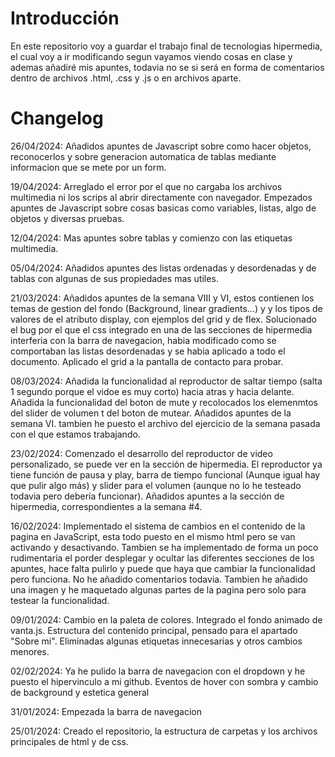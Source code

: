 # Introducción
En este repositorio voy a guardar el trabajo final de tecnologias hipermedia, el cual voy a ir modificando segun vayamos viendo cosas en clase y ademas añadiré mis apuntes, todavia no se si será en forma de comentarios dentro de archivos .html, .css y .js o en archivos aparte.

# Changelog

26/04/2024: Añadidos apuntes de Javascript sobre como hacer objetos, reconocerlos y sobre generacion automatica de tablas mediante informacion que se mete por un form.

19/04/2024: Arreglado el error por el que no cargaba los archivos multimedia ni los scrips al abrir directamente con navegador. Empezados apuntes de Javascript sobre cosas basicas como variables, listas, algo de objetos y diversas pruebas.

12/04/2024: Mas apuntes sobre tablas y comienzo con las etiquetas multimedia.

05/04/2024: Añadidos apuntes des listas ordenadas y desordenadas y de tablas con algunas de sus propiedades mas utiles.

21/03/2024: Añadidos apuntes de la semana VIII y VI, estos contienen los temas de gestion del fondo (Background, linear gradients...) y y los tipos de valores de el atributo display, con ejemplos del grid y de flex. Solucionado el bug por el que el css integrado en una de las secciones de hipermedia interferia con la barra de navegacion, habia modificado como se comportaban las listas desordenadas y se habia aplicado a todo el documento. Aplicado el grid a la pantalla de contacto para probar.

08/03/2024: Añadida la funcionalidad al reproductor de saltar tiempo (salta 1 segundo porque el vidoe es muy corto) hacia atras y hacia delante. Añadida la funcionalidad del boton de mute y recolocados los elemenmtos del slider de volumen t del boton de mutear. Añadidos apuntes de la semana VI. tambien he puesto el archivo del ejercicio de la semana pasada con el que estamos trabajando.

23/02/2024: Comenzado el desarrollo del reproductor de video personalizado, se puede ver en la sección de hipermedia. El reproductor ya tiene función de pausa y play, barra de tiempo funcional (Aunque igual hay que pulir algo más) y slider para el volumen (aunque no lo he testeado todavia pero debería funcionar). Añadidos apuntes a la sección de hipermedia, correspondientes a la semana #4.

16/02/2024: Implementado el sistema de cambios en el contenido de la pagina en JavaScript, esta todo puesto en el mismo html pero se van activando y desactivando. Tambien se ha implementado de forma un poco rudimentaria el porder desplegar y ocultar las diferentes secciones de los apuntes, hace falta pulirlo y puede que haya que cambiar la funcionalidad pero funciona. No he añadido comentarios todavia. Tambien he añadido una imagen y he maquetado algunas partes de la pagina pero solo para testear la funcionalidad.

09/01/2024: Cambio en la paleta de colores. Integrado el fondo animado de vanta.js. Estructura del contenido principal, pensado para el apartado "Sobre mi". Eliminadas algunas etiquetas innecesarias y otros cambios menores.

02/02/2024: Ya he pulido la barra de navegacion con el dropdown y he puesto el hipervinculo a mi github. Eventos de hover con sombra y cambio de background y estetica general

31/01/2024: Empezada la barra de navegacion

25/01/2024: Creado el repositorio, la estructura de carpetas y los archivos principales de html y de css.
